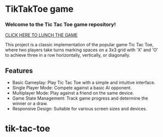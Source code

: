 # TikTakToe  game

### Welcome to the Tic Tac Toe game repository! 
[CLICK HERE TO LUNCH THE GAME](https://supriyobaruab.github.io/tiktactoe.io/)

This project is a classic implementation of the popular game Tic Tac Toe, where two players take turns marking spaces on a 3x3 grid with 'X' and 'O' to achieve three in a row horizontally, vertically, or diagonally.

## Features
- Basic Gameplay: Play Tic Tac Toe with a simple and intuitive interface.
- Single Player Mode: Compete against a basic AI opponent.
- Multiplayer Mode: Play against a friend on the same device.
- Game State Management: Track game progress and determine the winner or a draw.
- Responsive Design: Suitable for various screen sizes and devices.
# tik-tac-toe
